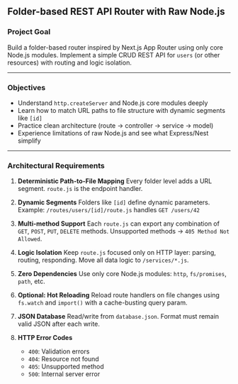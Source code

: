 ## Folder-based REST API Router with Raw Node.js

### Project Goal

Build a folder-based router inspired by Next.js App Router using only core Node.js modules. Implement a simple CRUD REST
API for `users` (or other resources) with routing and logic isolation.

---

### Objectives

* Understand `http.createServer` and Node.js core modules deeply
* Learn how to match URL paths to file structure with dynamic segments like `[id]`
* Practice clean architecture (route → controller → service → model)
* Experience limitations of raw Node.js and see what Express/Nest simplify

---

### Architectural Requirements

1. **Deterministic Path-to-File Mapping**
   Every folder level adds a URL segment. `route.js` is the endpoint handler.

2. **Dynamic Segments**
   Folders like `[id]` define dynamic parameters. Example:
   `/routes/users/[id]/route.js` handles `GET /users/42`

3. **Multi-method Support**
   Each `route.js` can export any combination of `GET`, `POST`, `PUT`, `DELETE` methods. Unsupported methods →
   `405 Method Not Allowed`.

4. **Logic Isolation**
   Keep `route.js` focused only on HTTP layer: parsing, routing, responding. Move all data logic to `/services/*.js`.

5. **Zero Dependencies**
   Use only core Node.js modules: `http`, `fs/promises`, `path`, etc.

6. **Optional: Hot Reloading**
   Reload route handlers on file changes using `fs.watch` and `import()` with a cache-busting query param.

7. **JSON Database**
   Read/write from `database.json`. Format must remain valid JSON after each write.

8. **HTTP Error Codes**

    * `400`: Validation errors
    * `404`: Resource not found
    * `405`: Unsupported method
    * `500`: Internal server error
